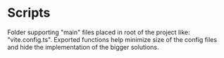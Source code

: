 # Scripts

Folder supporting "main" files placed in root of the project like: "vite.config.ts".
Exported functions help minimize size of the config files and hide the implementation of the bigger solutions.
